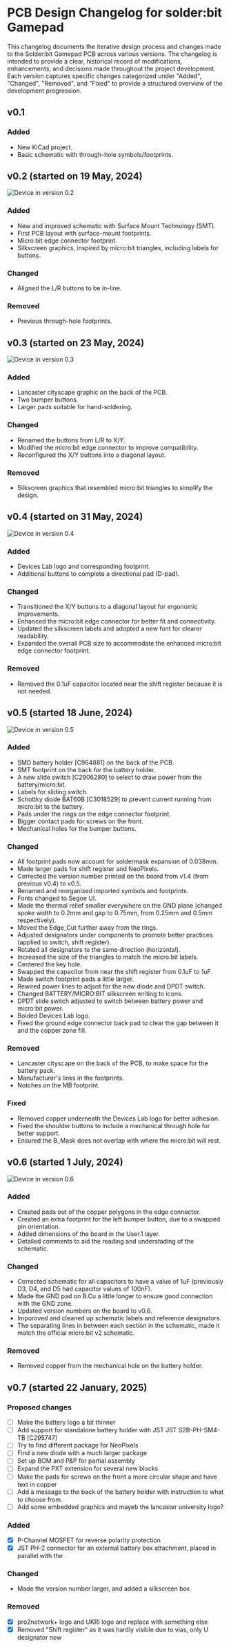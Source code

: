 # PCB Design Changelog for solder:bit Gamepad

This changelog documents the iterative design process and changes made to the Solder:bit Gamepad PCB across various versions. The changelog is intended to provide a clear, historical record of modifications, enhancements, and decisions made throughout the project development. Each version captures specific changes categorized under "Added", "Changed", "Removed", and "Fixed" to provide a structured overview of the development progression.

## v0.1

### Added

- New KiCad project.
- Basic schematic with through-hole symbols/footprints.

## v0.2 (started on 19 May, 2024)

![Device in version 0.2](media/version-images/solderbit-gamepad-v0.2.png "solder:bit Gamepad v0.2")

### Added

- New and improved schematic with Surface Mount Technology (SMT).
- First PCB layout with surface-mount footprints.
- Micro:bit edge connector footprint.
- Silkscreen graphics, inspired by micro:bit triangles, including labels for buttons.

### Changed

- Aligned the L/R buttons to be in-line.

### Removed

- Previous through-hole footprints.

## v0.3 (started on 23 May, 2024)

![Device in version 0.3](media/version-images/solderbit-gamepad-v0.3.png "solder:bit Gamepad v0.3")

### Added

- Lancaster cityscape graphic on the back of the PCB.
- Two bumper buttons.
- Larger pads suitable for hand-soldering.

### Changed

- Renamed the buttons from L/R to X/Y.
- Modified the micro:bit edge connector to improve compatibility.
- Reconfigured the X/Y buttons into a diagonal layout.

### Removed

- Silkscreen graphics that resembled micro:bit triangles to simplify the design.

## v0.4 (started on 31 May, 2024)

![Device in version 0.4](media/version-images/solderbit-gamepad-v0.4.png "solder:bit Gamepad v0.4")

### Added

- Devices Lab logo and corresponding footprint.
- Additional buttons to complete a directional pad (D-pad).

### Changed

- Transitioned the X/Y buttons to a diagonal layout for ergonomic improvements.
- Enhanced the micro:bit edge connector for better fit and connectivity.
- Updated the silkscreen labels and adopted a new font for clearer readability.
- Expanded the overall PCB size to accommodate the enhanced micro:bit edge connector footprint.

### Removed

- Removed the 0.1uF capacitor located near the shift register because it is not needed.

## v0.5 (started 18 June, 2024)

![Device in version 0.5](media/version-images/solderbit-gamepad-v0.5.png "solder:bit Gamepad v0.5")

### Added

- SMD battery holder [C964881] on the back of the PCB.
- SMT footprint on the back for the battery holder.
- A new slide switch [C2906280] to select to draw power from the battery/micro:bit.
- Labels for sliding switch.
- Schottky diode BAT60B [C3018529] to prevent current running from micro:bit to the battery.
- Pads under the rings on the edge connector footprint.
- Bigger contact pads for screws on the front.
- Mechanical holes for the bumper buttons.

### Changed

- All footprint pads now account for soldermask expansion of 0.038mm.
- Made larger pads for shift register and NeoPixels.
- Corrected the version number printed on the board from v1.4 (from previous v0.4) to v0.5.
- Renamed and reorganized imported symbols and footprints.
- Fonts changed to Segoe UI.
- Made the thermal relief smaller everywhere on the GND plane (changed spoke width to 0.2mm and gap to 0.75mm, from 0.25mm and 0.5mm respectively).
- Moved the Edge_Cut further away from the rings.
- Adjusted designators under components to promote better practices (applied to switch, shift register).
- Rotated all designators to the same direction (horizontal).
- Increased the size of the triangles to match the micro:bit labels.
- Centered the key hole.
- Swapped the capacitor from near the shift register from 0.1uF to 1uF.
- Made switch footprint pads a little larger.
- Rewired power lines to adjust for the new diode and DPDT switch.
- Changed BATTERY/MICRO:BIT silkscreen writing to icons.
- DPDT slide switch adjusted to switch between battery power and micro:bit power.
- Bolded Devices Lab logo.
- Fixed the ground edge connector back pad to clear the gap between it and the copper zone fill.

### Removed

- Lancaster cityscape on the back of the PCB, to make space for the battery pack.
- Manufacturer's links in the footprints.
- Notches on the MB footprint.

### Fixed

- Removed copper underneath the Devices Lab logo for better adhesion.
- Fixed the shoulder buttons to include a mechanical through hole for better support.
- Ensured the B_Mask does not overlap with where the micro:bit will rest.

## v0.6 (started 1 July, 2024)

![Device in version 0.6](media/version-images/solderbit-gamepad-v0.6.png "solder:bit Gamepad v0.6")

### Added

- Created pads out of the copper polygons in the edge connector.
- Created an extra footprint for the left bumper button, due to a swapped pin orientation.
- Added dimensions of the board in the User.1 layer.
- Detailed comments to aid the reading and understading of the schematic.

### Changed

- Corrected schematic for all capacitors to have a value of 1uF (previously D3, D4, and D5 had capacitor values of 100nF).
- Made the GND pad on B.Cu a little longer to ensure good connection with the GND zone.
- Updated version numbers on the board to v0.6.
- Imporoved and cleaned up schematic labels and reference designators.
- The separating lines in between each section in the schematic, made it match the official micro:bit v2 schematic.

### Removed

- Removed copper from the mechanical hole on the battery holder.

## v0.7 (started 22 January, 2025)

### Proposed changes

- [ ] Make the battery logo a bit thinner
- [ ] Add support for standalone battery holder with JST JST S2B-PH-SM4-TB [C295747]
- [ ] Try to find different package for NeoPixels
- [ ] Find a new diode with a much larger package
- [ ] Set up BOM and P&P for partial assembly
- [ ] Expand the PXT extension for several new blocks
- [ ] Make the pads for screws on the front a more circular shape and have text in copper
- [ ] Add a message to the back of the battery holder with instruction to what to choose from.
- [ ] Add some embedded graphics and mayeb the lancaster university logo?

### Added

- [x] P-Channel MOSFET for reverse polarity protection
- [x] JST PH-2 connector for an external battery box attachment, placed in parallel with the 

### Changed

- Made the version number larger, and added a silkscreen box

### Removed

- [x] pro2network+ logo and UKRI logo and replace with something else
- [x] Removed "Shift register" as it was hardly visible due to vias, only U designator now
